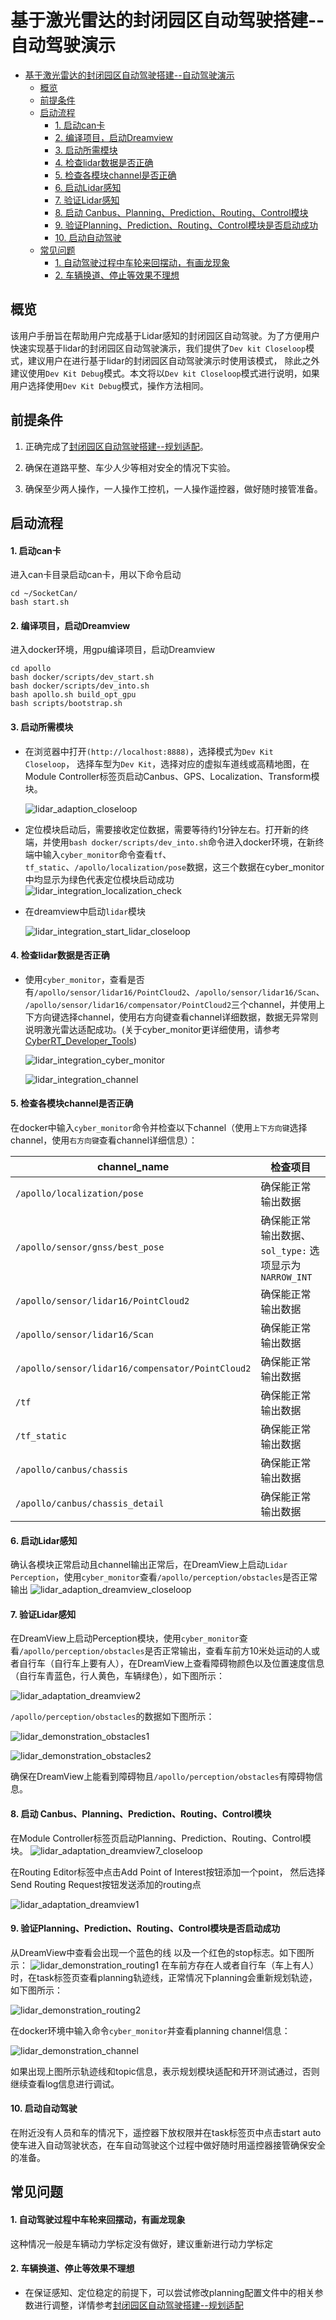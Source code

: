 # 基于激光雷达的封闭园区自动驾驶搭建--自动驾驶演示

- [基于激光雷达的封闭园区自动驾驶搭建--自动驾驶演示](#基于激光雷达的封闭园区自动驾驶搭建--自动驾驶演示)
  - [概览](#概览)
  - [前提条件](#前提条件)
  - [启动流程](#启动流程)
      - [1. 启动can卡](#1-启动can卡)
      - [2. 编译项目，启动Dreamview](#2-编译项目启动dreamview)
      - [3. 启动所需模块](#3-启动所需模块)
      - [4. 检查lidar数据是否正确](#4-检查lidar数据是否正确)
      - [5. 检查各模块channel是否正确](#5-检查各模块channel是否正确)
      - [6. 启动Lidar感知](#6-启动lidar感知)
      - [7. 验证Lidar感知](#7-验证lidar感知)
      - [8. 启动 Canbus、Planning、Prediction、Routing、Control模块](#8-启动-canbusplanningpredictionroutingcontrol模块)
      - [9. 验证Planning、Prediction、Routing、Control模块是否启动成功](#9-验证planningpredictionroutingcontrol模块是否启动成功)
      - [10. 启动自动驾驶](#10-启动自动驾驶)
  - [常见问题](#常见问题)
      - [1. 自动驾驶过程中车轮来回摆动，有画龙现象](#1-自动驾驶过程中车轮来回摆动有画龙现象)
      - [2. 车辆换道、停止等效果不理想](#2-车辆换道停止等效果不理想)

## 概览
该用户手册旨在帮助用户完成基于Lidar感知的封闭园区自动驾驶。为了方便用户快速实现基于lidar的封闭园区自动驾驶演示，我们提供了`Dev kit Closeloop`模式，建议用户在进行基于lidar的封闭园区自动驾驶演示时使用该模式， 除此之外建议使用`Dev Kit Debug`模式。本文将以`Dev kit Closeloop`模式进行说明，如果用户选择使用`Dev Kit Debug`模式，操作方法相同。
## 前提条件
 
1. 正确完成了[封闭园区自动驾驶搭建--规划适配](planning_configuration_cn.md)。

2. 确保在道路平整、车少人少等相对安全的情况下实验。

3. 确保至少两人操作，一人操作工控机，一人操作遥控器，做好随时接管准备。

## 启动流程
#### 1. 启动can卡

进入can卡目录启动can卡，用以下命令启动

    cd ~/SocketCan/
    bash start.sh

#### 2. 编译项目，启动Dreamview
进入docker环境，用gpu编译项目，启动Dreamview 

    cd apollo
    bash docker/scripts/dev_start.sh
    bash docker/scripts/dev_into.sh
    bash apollo.sh build_opt_gpu
    bash scripts/bootstrap.sh

####  3. 启动所需模块

- 在浏览器中打开`(http://localhost:8888)`，选择模式为`Dev Kit Closeloop`， 选择车型为`Dev Kit`，选择对应的虚拟车道线或高精地图，在Module Controller标签页启动Canbus、GPS、Localization、Transform模块。

  ![lidar_adaption_closeloop](images/lidar_adaption_closeloop.png)

- 定位模块启动后，需要接收定位数据，需要等待约1分钟左右。打开新的终端，并使用`bash docker/scripts/dev_into.sh`命令进入docker环境，在新终端中输入`cyber_monitor`命令查看`tf`、`tf_static`、`/apollo/localization/pose`数据，这三个数据在cyber_monitor中均显示为绿色代表定位模块启动成功
![lidar_integration_localization_check](images/lidar_integration_localization_check.png)

- 在dreamview中启动`lidar`模块

  ![lidar_integration_start_lidar_closeloop](images/lidar_integration_start_lidar_closeloop.png)
 
####  4. 检查lidar数据是否正确

 - 使用`cyber_monitor`，查看是否有`/apollo/sensor/lidar16/PointCloud2`、`/apollo/sensor/lidar16/Scan`、`/apollo/sensor/lidar16/compensator/PointCloud2`三个channel，并使用上下方向键选择channel，使用右方向键查看channel详细数据，数据无异常则说明激光雷达适配成功。(关于cyber_monitor更详细使用，请参考[CyberRT_Developer_Tools](../../cyber/CyberRT_Developer_Tools.md))
 
    ![lidar_integration_cyber_monitor](images/lidar_integration_cyber_monitor.png)

    ![lidar_integration_channel](images/lidar_integration_channel.png)

####  5. 检查各模块channel是否正确

在docker中输入`cyber_monitor`命令并检查以下channel（使用`上下方向键`选择channel，使用`右方向键`查看channel详细信息）：
	
|channel_name | 检查项目 | 
|---|---|
| `/apollo/localization/pose`| 确保能正常输出数据 | 
|`/apollo/sensor/gnss/best_pose` | 确保能正常输出数据、`sol_type:` 选项显示为`NARROW_INT`   |
|`/apollo/sensor/lidar16/PointCloud2` | 确保能正常输出数据|
|`/apollo/sensor/lidar16/Scan`| 确保能正常输出数据|
| `/apollo/sensor/lidar16/compensator/PointCloud2`  | 确保能正常输出数据 |
|`/tf`|确保能正常输出数据|
|`/tf_static`|确保能正常输出数据|
|`/apollo/canbus/chassis`|确保能正常输出数据|
|`/apollo/canbus/chassis_detail`|确保能正常输出数据|


#### 6. 启动Lidar感知
确认各模块正常启动且channel输出正常后，在DreamView上启动`Lidar Perception`，使用`cyber_monitor`查看`/apollo/perception/obstacles`是否正常输出
![lidar_adaption_dreamview_closeloop](images/lidar_adaption_dreamview_closeloop.png)


#### 7. 验证Lidar感知
在DreamView上启动Perception模块，使用`cyber_monitor`查看`/apollo/perception/obstacles`是否正常输出，查看车前方10米处运动的人或者自行车（自行车上要有人），在DreamView上查看障碍物颜色以及位置速度信息（自行车青蓝色，行人黄色，车辆绿色），如下图所示：

![lidar_adaptation_dreamview2](images/lidar_adaptation_dreamview2.png)

`/apollo/perception/obstacles`的数据如下图所示：

![lidar_demonstration_obstacles1](images/lidar_demonstration_obstacles1.png)

![lidar_demonstration_obstacles2](images/lidar_demonstration_obstacles2.png)

确保在DreamView上能看到障碍物且`/apollo/perception/obstacles`有障碍物信息。

#### 8. 启动 Canbus、Planning、Prediction、Routing、Control模块
在Module Controller标签页启动Planning、Prediction、Routing、Control模块。
![lidar_adaptation_dreamview7_closeloop](images/lidar_adaptation_dreamview7_closeloop.png)

在Routing Editor标签中点击Add Point of Interest按钮添加一个point， 然后选择Send Routing Request按钮发送添加的routing点

![lidar_adaptation_dreamview1](images/lidar_adaptation_dreamview6.png)



####  9. 验证Planning、Prediction、Routing、Control模块是否启动成功
从DreamView中查看会出现一个蓝色的线 以及一个红色的stop标志。如下图所示：
![lidar_demonstration_routing1](images/lidar_demonstration_routing1.png)
在车前方存在人或者自行车（车上有人）时，在task标签页查看planning轨迹线，正常情况下planning会重新规划轨迹，如下图所示：

![lidar_demonstration_routing2](images/lidar_demonstration_routing2.png)

在docker环境中输入命令`cyber_monitor`并查看planning channel信息： 

![lidar_demonstration_channel](images/lidar_demonstration_channel.png) 

如果出现上图所示轨迹线和topic信息，表示规划模块适配和开环测试通过，否则继续查看log信息进行调试。

####  10. 启动自动驾驶
在附近没有人员和车的情况下，遥控器下放权限并在task标签页中点击start auto使车进入自动驾驶状态，在车自动驾驶这个过程中做好随时用遥控器接管确保安全的准备。



## 常见问题
#### 1. 自动驾驶过程中车轮来回摆动，有画龙现象
这种情况一般是车辆动力学标定没有做好，建议重新进行动力学标定
#### 2. 车辆换道、停止等效果不理想
- 在保证感知、定位稳定的前提下，可以尝试修改planning配置文件中的相关参数进行调整，详情参考[封闭园区自动驾驶搭建--规划适配](planning_configuration_cn.md)
